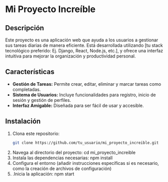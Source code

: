 # Mi Proyecto Increíble

## Descripción

Este proyecto es una aplicación web que ayuda a los usuarios a gestionar sus tareas diarias de manera eficiente. Está desarrollada utilizando [tu stack tecnológico preferido: Ej. Django, React, Node.js, etc.], y ofrece una interfaz intuitiva para mejorar la organización y productividad personal.

## Características

- **Gestión de Tareas:** Permite crear, editar, eliminar y marcar tareas como completadas.
- **Sistema de Usuarios:** Incluye funcionalidades para registro, inicio de sesión y gestión de perfiles.
- **Interfaz Amigable:** Diseñada para ser fácil de usar y accesible.

## Instalación

1. Clona este repositorio:
   ```bash
   git clone https://github.com/tu_usuario/mi_proyecto_increible.git
   
1. Navega al directorio del proyecto: cd mi_proyecto_increible
2. Instala las dependencias necesarias: npm install
3. Configura el entorno (añadir instrucciones específicas si es necesario, como la creación de archivos de configuración)
4. .Inicia la aplicación: npm start
